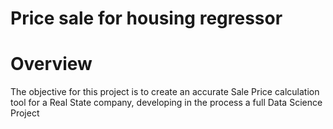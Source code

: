 # Price sale for housing regressor

# Overview

The objective for this project is to create an accurate Sale Price calculation tool for a Real State company, developing in the process a full Data Science Project
